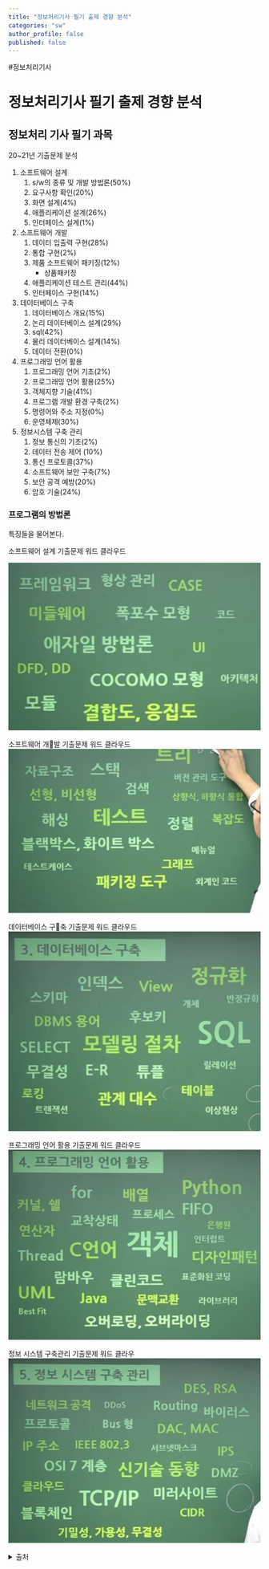 ```yaml
---
title: "정보처리기사 필기 출제 경향 분석"
categories: "sw"
author_profile: false
published: false
---
```

#정보처리기사

# 정보처리기사 필기 출제 경향 분석

## 정보처리 기사 필기 과목
20~21년 기출문제 분석
1. 소프트웨어 설계
	1. s/w의 종류 및 개발 방법론(50%)
	2. 요구사항 확인(20%)
	3. 화면 설계(4%)
	4. 애플리케이션 설계(26%)
	5. 인터페이스 설계(1%)
2. 소프트웨어 개발
	1. 데이터 입출력 구현(28%)
	2. 통합 구현(2%)
	3. 제품 소프트웨어 패키징(12%)
		* 상품패키징
	4. 애플리케이션 테스트 관리(44%)
	5. 인터페이스 구현(14%)
3. 데이터베이스 구축
	1. 데이터베이스 개요(15%)
	2. 논리 데이터베이스 설계(29%)
	3. sql(42%)
	4. 물리 데이터베이스 설계(14%)
	5. 데이터 전환(0%)
4. 프로그래밍 언어 활용
	1. 프로그래밍 언어 기초(2%)
	2. 프로그래밍 언어 활용(25%)
	3. 객체지향 기술(41%)
	4. 프로그램 개발 환경 구축(2%)
	5. 명령어와 주소 지정(0%)
	6. 운영체제(30%)
5. 정보시스템 구축 관리
	1. 정보 통신의 기초(2%)
	2. 데이터 전송 제어 (10%)
	3. 통신 프로토콜(37%)
	4. 소프트웨어 보안 구축(7%)
	5. 보안 공격 예방(20%)
	6. 암호 기술(24%)


### 프로그램의 방법론
특징들을 물어본다.


소프트웨어 설계 기출문제 워드 클라우드

![images](/assets/images/sw-design.jpeg)


소프트웨어 개발 기출문제 워드 클라우드
![images](/assets/images/sw_dev.jpeg)

데이터베이스 구축 기출문제 워드 클라우드
![images](/assets/images/db_dev.jpeg)

프로그래밍 언어 활용 기출문제 워드 클라우드
![images](/assets/images/languages.jpeg)

정보 시스템 구축관리 기출문제 워드 클라우
![images](/assets/images/system_design.jpeg)

<details>
<summary>출처</summary>
<div markdown="1">       
<a href="https://www.youtube.com/watch?v=uZsvn8-xnn4&list=PL6i7rGeEmTvoXg4N66OMqFo7eh36wGfRw&index=17">이기적 정보처리기사</a>
</div>
</details>